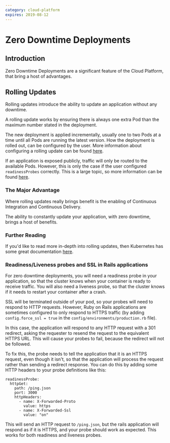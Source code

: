 ```yaml
---
category: cloud-platform
expires: 2019-08-12
---
```


# Zero Downtime Deployments

## Introduction

Zero Downtime Deployments are a significant feature of the Cloud Platform, that bring a host of advantages.

## Rolling Updates

Rolling updates introduce the ability to update an application without any downtime.

A rolling update works by ensuring there is always one extra Pod than the maximum number stated in the deployment.

The new deployment is applied incrementally, usually one to two Pods at a time until all Pods are running the latest version. How the deployment is rolled out, can be configured by the user. More information about configuring a rolling update can be found [here](https://kubernetes.io/docs/tasks/run-application/rolling-update-replication-controller/).

If an application is exposed publicly, traffic will only be routed to the available Pods. However, this is only the case if the user configured `readinessProbes` correctly. This is a large topic, so more information can be found [here](https://kubernetes.io/docs/tasks/configure-pod-container/configure-liveness-readiness-probes/).

### The Major Advantage

Where rolling updates really brings benefit is the enabling of Continuous Integration and Continuous Delivery.

The ability to constantly update your application, with zero downtime, brings a host of benefits.

### Further Reading

If you'd like to read more in-depth into rolling updates, then Kubernetes has some great documentation [here](https://kubernetes.io/docs/tutorials/kubernetes-basics/update/update-intro/).

### Readiness/Liveness probes and SSL in Rails applications

For zero downtime deployments, you will need a readiness probe in your application, so that the cluster knows when your container is ready to receive traffic. You will also need a liveness probe, so that the cluster knows if it needs to restart your container after a crash.

SSL will be terminated outside of your pod, so your probes will need to respond to HTTP requests. However, Ruby on Rails applications are sometimes configured to only respond to HTTPS traffic (by adding `config.force_ssl = true` in the `config/environments/production.rb` file).

In this case, the application will respond to any HTTP request with a 301 redirect, asking the requester to resend the request to the equivalent HTTPS URL. This will cause your probes to fail, because the redirect will not be followed.

To fix this, the probe needs to tell the application that it is an HTTPS request, even though it isn't, so that the application will process the request rather than sending a redirect response. You can do this by adding some HTTP headers to your probe definitions like this:

```
readinessProbe:
  httpGet:
    path: /ping.json
    port: 3000
    httpHeaders:
      - name: X-Forwarded-Proto
        value: https
      - name: X-Forwarded-Ssl
        value: "on"
```

This will send an HTTP request to `/ping.json`, but the rails application will respond as if it is HTTPS, and your probe should work as expected. This works for both readiness and liveness probes.

